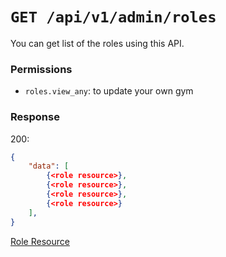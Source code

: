 # `GET /api/v1/admin/roles`
You can get list of the roles using this API.


### Permissions
- `roles.view_any`: to update your own gym

### Response

200:
```json
{
    "data": [
        {<role resource>},
        {<role resource>},
        {<role resource>},
        {<role resource>}
    ],
}
```

[Role Resource](../../resources/role.md)
